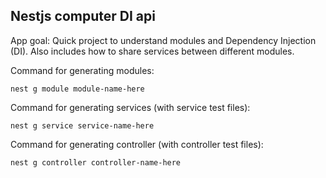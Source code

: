 ## Nestjs computer DI api

App goal: Quick project to understand modules and Dependency Injection (DI). Also includes how to share services between different modules.

Command for generating modules:
````
nest g module module-name-here
````

Command for generating services (with service test files):
````
nest g service service-name-here
````

Command for generating controller (with controller test files):
````
nest g controller controller-name-here
````